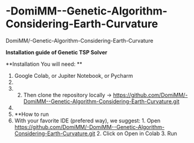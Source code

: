 # -DomiMM--Genetic-Algorithm-Considering-Earth-Curvature
 DomiMM/-Genetic-Algorithm-Considering-Earth-Curvature

**Installation guide of Genetic TSP Solver**

**Installation You will need: **
1. Google Colab, or Jupiter Notebook, or Pycharm 
2. 
3. 2. Then clone the repository locally → https://github.com/DomiMM/-DomiMM--Genetic-Algorithm-Considering-Earth-Curvature.git 
4. 
5. **How to run
6. With your favorite IDE (prefered way), we suggest: 1. Open https://github.com/DomiMM/-DomiMM--Genetic-Algorithm-Considering-Earth-Curvature.git 2. Click on Open in Colab 3. Run
